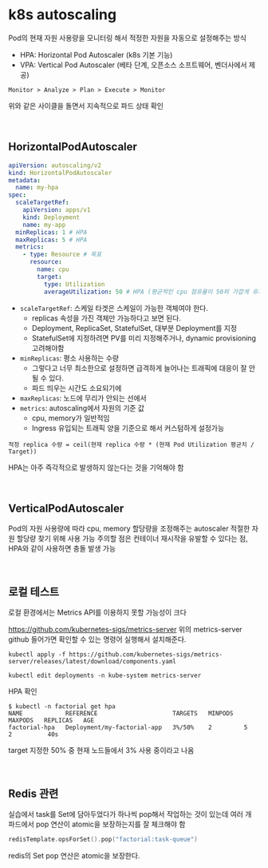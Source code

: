 # k8s autoscaling

Pod의 현재 자원 사용량을 모니터링 해서 적정한 자원을 자동으로 설정해주는 방식

- HPA: Horizontal Pod Autoscaler (k8s 기본 기능)
- VPA: Vertical Pod Autoscaler (베타 단계, 오픈소스 소프트웨어, 벤더사에서 제공)

```
Monitor > Analyze > Plan > Execute > Monitor
```
위와 같은 사이클을 돌면서 지속적으로 파드 상태 확인

<br>

## HorizontalPodAutoscaler

```yaml
apiVersion: autoscaling/v2
kind: HorizontalPodAutoscaler
metadata:
  name: my-hpa
spec:
  scaleTargetRef:
    apiVersion: apps/v1
    kind: Deployment
    name: my-app
  minReplicas: 1 # HPA
  maxReplicas: 5 # HPA
  metrics:
    - type: Resource # 목표
      resource:
        name: cpu
        target:
          type: Utilization
          averageUtilization: 50 # HPA (평균적인 cpu 점유율이 50퍼 가깝게 유지되도록)
```
- `scaleTargetRef`: 스케일 타겟은 스케일이 가능한 객체여야 한다.
  - replicas 속성을 가진 객체만 가능하다고 보면 된다.
  - Deployment, ReplicaSet, StatefulSet, 대부분 Deployment를 지정
  - StatefulSet에 지정하려면 PV를 미리 지정해주거나, dynamic provisioning 고려해야함
- `minReplicas`: 평소 사용하는 수량
  - 그렇다고 너무 최소한으로 설정하면 급격하게 늘어나는 트래픽에 대응이 잘 안될 수 있다.
  - 파드 띄우는 시간도 소요되기에
- `maxReplicas`: 노드에 무리가 안되는 선에서 
- `metrics`: autoscaling에서 자원의 기준 값
  - cpu, memory가 일반적임
  - Ingress 유입되는 트래픽 양을 기준으로 해서 커스텀하게 설정가능

```
적정 replica 수량 = ceil(현재 replica 수량 * (현재 Pod Utilization 평균치 / Target))
```
HPA는 아주 즉각적으로 발생하지 않는다는 것을 기억해야 함

<br>

## VerticalPodAutoscaler

Pod의 자원 사용량에 따라 cpu, memory 할당량을 조정해주는 autoscaler
적절한 자원 할당량 찾기 위해 사용 가능
주의할 점은 컨테이너 재시작을 유발할 수 있다는 점, HPA와 같이 사용하면 충돌 발생 가능

<br>

## 로컬 테스트

로컬 환경에서는 Metrics API를 이용하지 못할 가능성이 크다

https://github.com/kubernetes-sigs/metrics-server
위의 metrics-server github 들어가면 확인할 수 있는 명령어 실행해서 설치해준다.

```shell
kubectl apply -f https://github.com/kubernetes-sigs/metrics-server/releases/latest/download/components.yaml
```
```shell
kubectl edit deployments -n kube-system metrics-server
```

HPA 확인

```shell
$ kubectl -n factorial get hpa               
NAME            REFERENCE                     TARGETS   MINPODS   MAXPODS   REPLICAS   AGE
factorial-hpa   Deployment/my-factorial-app   3%/50%    2         5         2          40s
```
target 지정한 50% 중 현재 노드들에서 3% 사용 중이라고 나옴

<br>

## Redis 관련

실습에서 task를 Set에 담아두었다가 하나씩 pop해서 작업하는 것이 있는데
여러 개 파드에서 pop 연산이 atomic을 보장하는지를 잘 체크해야 함

```kotlin
redisTemplate.opsForSet().pop("factorial:task-queue")
```
redis의 Set pop 연산은 atomic을 보장한다.